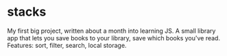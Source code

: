 # stacks
My first big project, written about a month into learning JS. A small library app that lets you save books to your library, save which books you've read. Features: sort, filter, search, local storage. 
